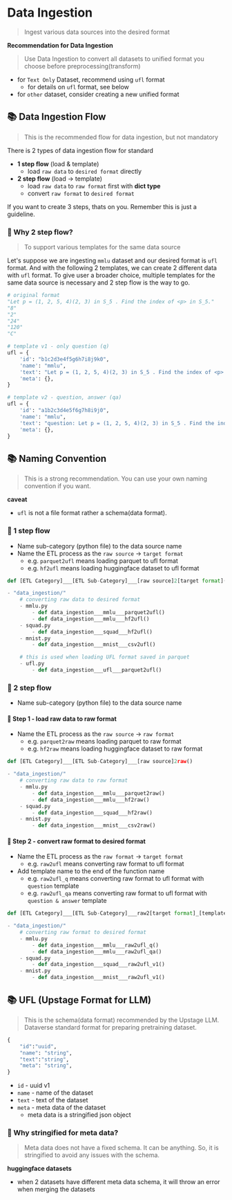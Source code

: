 # Data Ingestion
> Ingest various data sources into the desired format

**Recommendation for Data Ingestion**
> Use Data Ingestion to convert all datasets to unified format you choose before preprocessing(transform)
- for `Text Only` Dataset, recommend using `ufl` format
    - for details on `ufl` format, see below
- for `other` dataset, consider creating a new unified format

## 📚 Data Ingestion Flow
> This is the recommended flow for data ingestion, but not mandatory

There is 2 types of data ingestion flow for standard
- **1 step flow** (load & template)
    - load `raw data` to `desired format` directly
- **2 step flow** (load -> template)
    - load `raw data` to `raw format` first with **dict type**
    - convert `raw format` to `desired format`

If you want to create 3 steps, thats on you. Remember this is just a guideline.

### 📗 Why 2 step flow?
> To support various templates for the same data source

Let's suppose we are ingesting `mmlu` dataset and our desired format is `ufl` format.
And with the following 2 templates, we can create 2 different data with `ufl` format.
To give user a broader choice, multiple templates for the same data source is necessary and 2 step flow is the way to go.

```python
# original format
"Let p = (1, 2, 5, 4)(2, 3) in S_5 . Find the index of <p> in S_5."	
"8"	
"2"	
"24"	
"120"	
"C"

# template v1 - only question (q)
ufl = {
    'id': "b1c2d3e4f5g6h7i8j9k0",
    'name': "mmlu",
    'text': "Let p = (1, 2, 5, 4)(2, 3) in S_5 . Find the index of <p> in S_5.",
    'meta': {},
}

# template v2 - question, answer (qa)
ufl = {
    'id': "a1b2c3d4e5f6g7h8i9j0",
    'name': "mmlu",
    'text': "question: Let p = (1, 2, 5, 4)(2, 3) in S_5 . Find the index of <p> in S_5.\nanswer: 8",
    'meta': {},
}

```


## 📚 Naming Convention
> This is a strong recommendation. You can use your own naming convention if you want.

**caveat**
- `ufl` is not a file format rather a schema(data format). 

### 📗 1 step flow
- Name sub-category (python file) to the data source name
- Name the ETL process as the `raw source` -> `target format`
    - e.g. `parquet2ufl` means loading parquet to ufl format
    - e.g. `hf2ufl` means loading huggingface dataset to ufl format

    
```python
def [ETL Category]___[ETL Sub-Category]___[raw source]2[target format]()

- "data_ingestion/"
    # converting raw data to desired format
    - mmlu.py
        - def data_ingestion___mmlu___parquet2ufl()
        - def data_ingestion___mmlu___hf2ufl()
    - squad.py
        - def data_ingestion___squad___hf2ufl()
    - mnist.py
        - def data_ingestion___mnist___csv2ufl()

    # this is used when loading UFL format saved in parquet
    - ufl.py
        - def data_ingestion___ufl___parquet2ufl()
```

### 📗 2 step flow
- Name sub-category (python file) to the data source name

#### 📖 Step 1 - load raw data to raw format
- Name the ETL process as the `raw source` -> `raw format`
    - e.g. `parquet2raw` means loading parquet to raw format
    - e.g. `hf2raw` means loading huggingface dataset to raw format

```python
def [ETL Category]___[ETL Sub-Category]___[raw source]2raw()

- "data_ingestion/"
    # converting raw data to raw format
    - mmlu.py
        - def data_ingestion___mmlu___parquet2raw()
        - def data_ingestion___mmlu___hf2raw()
    - squad.py
        - def data_ingestion___squad___hf2raw()
    - mnist.py
        - def data_ingestion___mnist___csv2raw()
```

#### 📖 Step 2 - convert raw format to desired format
- Name the ETL process as the `raw format` -> `target format`
    - e.g. `raw2ufl` means converting raw format to ufl format
- Add template name to the end of the function name
    - e.g. `raw2ufl_q` means converting raw format to ufl format with `question` template
    - e.g. `raw2ufl_qa` means converting raw format to ufl format with `question & answer` template

```python
def [ETL Category]___[ETL Sub-Category]___raw2[target format]_[template name]()

- "data_ingestion/"
    # converting raw format to desired format
    - mmlu.py
        - def data_ingestion___mmlu___raw2ufl_q()
        - def data_ingestion___mmlu___raw2ufl_qa()
    - squad.py
        - def data_ingestion___squad___raw2ufl_v1()
    - mnist.py
        - def data_ingestion___mnist___raw2ufl_v1()
```


## 📚 UFL (Upstage Format for LLM)
> This is the schema(data format) recommended by the Upstage LLM. Dataverse standard format for preparing pretraining dataset.
```python
{
	"id":"uuid",
	"name": "string",
	"text":"string",
	"meta": "string",
}
```

- `id` - uuid v1
- `name` - name of the dataset
- `text` - text of the dataset
- `meta` - meta data of the dataset
    - meta data is a stringified json object

### 📗 Why stringified for meta data?
> Meta data does not have a fixed schema. It can be anything. So, it is stringified to avoid any issues with the schema.

**huggingface datasets** 
- when 2 datasets have different meta data schema, it will throw an error when merging the datasets